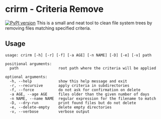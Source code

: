 # crirm - Criteria Remove
[![PyPI version](https://badge.fury.io/py/crirm.svg)](https://badge.fury.io/py/crirm)
This is a small and neat tool to clean file system trees by removing files
matching specified criteria.

## Usage
```
usage: crirm [-h] [-r] [-f] [-a AGE] [-n NAME] [-D] [-e] [-v] path

positional arguments:
  path                  root path where the criteria will be applied

optional arguments:
  -h, --help            show this help message and exit
  -r, --recursive       apply criteria in subdirectories
  -f, --force           do not ask for confirmation on delete
  -a AGE, --age AGE     files older than the given number of days
  -n NAME, --name NAME  regular expression for the filename to match
  -D, --dry-run         print found files but do not delete
  -e, --delete-empty    delete empty directories
  -v, --verbose         verbose output
 ```
